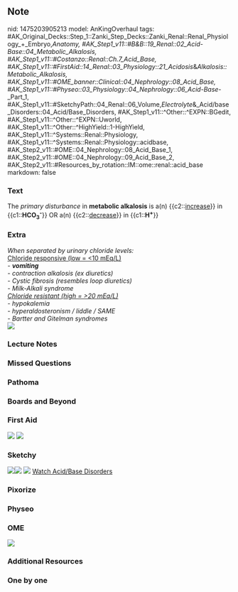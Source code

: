 ## Note
nid: 1475203905213
model: AnKingOverhaul
tags: #AK_Original_Decks::Step_1::Zanki_Step_Decks::Zanki_Renal::Renal_Physiology_+_Embryo,_Anatomy, #AK_Step1_v11::#B&B::19_Renal::02_Acid-Base::04_Metabolic_Alkalosis, #AK_Step1_v11::#Costanzo::Renal::Ch.7_Acid_Base, #AK_Step1_v11::#FirstAid::14_Renal::03_Physiology::21_Acidosis_&_Alkalosis::Metabolic_Alkalosis, #AK_Step1_v11::#OME_banner::Clinical::04_Nephrology::08_Acid_Base, #AK_Step1_v11::#Physeo::03_Physiology::04_Nephrology::06_Acid-Base_-_Part_1, #AK_Step1_v11::#SketchyPath::04_Renal::06_Volume,_Electrolyte_&_Acid/base_Disorders::04_Acid/Base_Disorders, #AK_Step1_v11::^Other::^EXPN::BGedit, #AK_Step1_v11::^Other::^EXPN::Uworld, #AK_Step1_v11::^Other::^HighYield::1-HighYield, #AK_Step1_v11::^Systems::Renal::Physiology, #AK_Step1_v11::^Systems::Renal::Physiology::acidbase, #AK_Step2_v11::#OME::04_Nephrology::08_Acid_Base_1, #AK_Step2_v11::#OME::04_Nephrology::09_Acid_Base_2, #AK_Step2_v11::#Resources_by_rotation::IM::ome::renal::acid_base
markdown: false

### Text
<div>
  <div>
    <div>
      The <i>primary disturbance</i> in <b>metabolic alkalosis</b>
      is a(n) {{c2::<u>increase</u>}} in
      {{c1::<b>HCO<sub>3</sub><sup>-</sup></b>}} OR a(n)
      {{c2::<u>decrease</u>}} in {{c1::<b>H<sup>+</sup></b>}}
    </div>
  </div>
</div>

### Extra
<div>
  <i>When separated by urinary <span data-markjs="true" class=
  "amboss-mark amboss-mark-single" data-phrase-id="Z5YZip"
  data-phrase-term="chloride" id="mark-10">chloride</span>
  levels:</i>
</div>
<div style="text-decoration: underline;">
</div><u><span data-markjs="true" class=
"amboss-mark amboss-mark-single" data-phrase-id="Z5YZip"
data-phrase-term="chloride" id="mark-11">Chloride</span> responsive
(low = <10 mEq/L)</u>
<div>
  <i>- <b>vomiting</b></i>
</div>
<div>
  <i>- <span data-markjs="true" class=
  "amboss-mark amboss-mark-single" data-phrase-id="_gc5Bb0"
  data-phrase-term="contraction alkalosis" id="mark-1">contraction
  alkalosis</span> (ex <span data-markjs="true" class=
  "amboss-mark amboss-mark-single" data-phrase-id="3L0Sxg"
  data-phrase-term="diuretics" id="mark-9">diuretics</span>)</i>
</div>
<div>
  <i>- <span data-markjs="true" class=
  "amboss-mark amboss-mark-single" data-phrase-id="R50lPg"
  data-phrase-term="Cystic fibrosis" id="mark-6">Cystic
  fibrosis</span> (resembles <span data-markjs="true" class=
  "amboss-mark amboss-mark-single" data-phrase-id="iL0Jxg"
  data-phrase-term="loop diuretics" id="mark-7">loop
  diuretics</span>)</i>
</div>
<div>
  <i>- <span data-markjs="true" class=
  "amboss-mark amboss-mark-single" data-phrase-id="Eqb8ZE"
  data-phrase-term="Milk Alkali syndrome" id="mark-2">Milk-Alkali
  syndrome</span></i>
</div>
<div>
  <i><u><span data-markjs="true" class=
  "amboss-mark amboss-mark-single" data-phrase-id="Z5YZip"
  data-phrase-term="chloride" id="mark-12">Chloride</span>
  resistant (high = >20 mEq/L)</u></i>
</div>
<div>
  <i>- <span data-markjs="true" class=
  "amboss-mark amboss-mark-single" data-phrase-id="gG0FAh"
  data-phrase-term="hypokalemia" id="mark-8">hypokalemia</span></i>
</div>
<div>
  <i>- hyperaldosteronism / liddle / SAME</i>
</div>
<div>
  <i>- Bartter and <span data-markjs="true" class=
  "amboss-mark amboss-mark-single" data-phrase-id="Tcb6bs"
  data-phrase-term="Gitelman syndromes" id="mark-5">Gitelman
  syndromes</span></i>
</div>
<div>
  <i><img src="paste-412995465248769.jpg" draggable="false"></i>
</div>

### Lecture Notes


### Missed Questions


### Pathoma


### Boards and Beyond


### First Aid
<img src="tmpvW1H7d.png"> <img src="tmpiVwIlW.png">

### Sketchy
<img src=
"Screen%20Shot%202019-11-30%20at%208.19.33%20PM_1566160514431_1566160514431.png"><img src="Screen%20Shot%202019-11-30%20at%208.19.42%20PM_1566160514431_1566160514431.png">
<img src="Screen%20Shot%202019-11-30%20at%203.28.09%20PM.png">
<a href=
"https://dashboard.sketchy.com/study/medical/courses/medical-pathophysiology/units/medical-pathophysiology-renal/videos/medical-pathophysiology-renal-volume-electrolyte-and-acidbase-disorders-acidbase-disorders?utm_source=anki&utm_medium=partnership&utm_campaign=february_update&utm_content=medical">
Watch Acid/Base Disorders</a>

### Pixorize


### Physeo


### OME
<div class="ome-widget">
  <a href=
  "https://onlinemeded.org/spa/nephrology/acid-base/acquire?ref=anki">
  <img src="_OME_AnkiFlashcards_Lesson_2.png"></a>
</div>

### Additional Resources


### One by one

